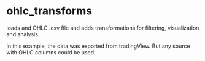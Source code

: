 # ohlc_transforms
loads and OHLC .csv file and adds transformations for filtering, visualization and analysis.

In this example, the data was exported from tradingView.  But any source with OHLC columns could be used.
